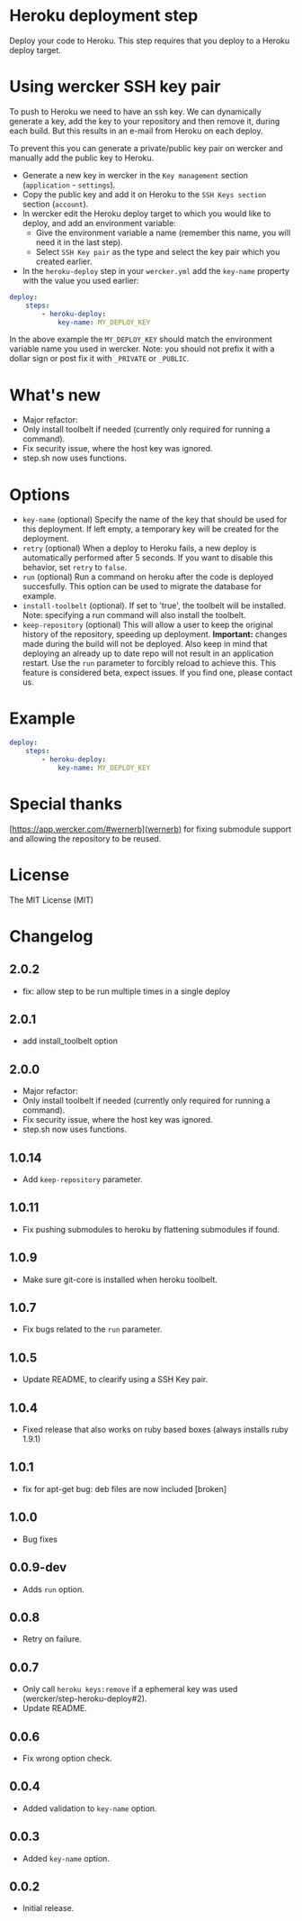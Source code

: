 # Heroku deployment step

Deploy your code to Heroku. This step requires that you deploy to a Heroku deploy target.

# Using wercker SSH key pair

To push to Heroku we need to have an ssh key. We can dynamically generate a key, add the key to your repository and then remove it, during each build. But this results in an e-mail from Heroku on each deploy.

To prevent this you can generate a private/public key pair on wercker and manually add the public key to Heroku.

- Generate a new key in wercker in the `Key management` section (`application` - `settings`).
- Copy the public key and add it on Heroku to the `SSH Keys section` section (`account`).
- In wercker edit the Heroku deploy target to which you would like to deploy, and add an environment variable:
    - Give the environment variable a name (remember this name, you will need it in the last step).
    - Select `SSH Key pair` as the type and select the key pair which you created earlier.
- In the `heroku-deploy` step in your `wercker.yml` add the `key-name` property with the value you used earlier:

``` yaml
deploy:
    steps:
        - heroku-deploy:
            key-name: MY_DEPLOY_KEY
```

In the above example the `MY_DEPLOY_KEY` should match the environment variable name you used in wercker. Note: you should not prefix it with a dollar sign or post fix it with `_PRIVATE` or `_PUBLIC`.

# What's new

- Major refactor:
- Only install toolbelt if needed (currently only required for running a command).
- Fix security issue, where the host key was ignored.
- step.sh now uses functions.

# Options

* `key-name` (optional) Specify the name of the key that should be used for this deployment. If left empty, a temporary key will be created for the deployment.
* `retry` (optional) When a deploy to Heroku fails, a new deploy is automatically performed after 5 seconds. If you want to disable this behavior, set `retry` to `false`.
* `run` (optional) Run a command on heroku after the code is deployed succesfully. This option can be used to migrate the database for example.
* `install-toolbelt` (optional). If set to 'true', the toolbelt will be installed. Note: specifying a run command will also install the toolbelt.
* `keep-repository` (optional) This will allow a user to keep the original history of the repository, speeding up deployment. **Important:** changes made during the build will not be deployed. Also keep in mind that deploying an already up to date repo will not result in an application restart. Use the `run` parameter to forcibly reload to achieve this. This feature is considered beta, expect issues. If you find one, please contact us.

# Example

``` yaml
deploy:
    steps:
        - heroku-deploy:
            key-name: MY_DEPLOY_KEY
```

# Special thanks

[https://app.wercker.com/#wernerb](wernerb) for fixing submodule support and allowing the repository to be reused.

# License

The MIT License (MIT)

# Changelog

## 2.0.2
- fix: allow step to be run multiple times in a single deploy

## 2.0.1
- add install_toolbelt option

## 2.0.0

- Major refactor:
- Only install toolbelt if needed (currently only required for running a command).
- Fix security issue, where the host key was ignored.
- step.sh now uses functions.

## 1.0.14

- Add `keep-repository` parameter.

## 1.0.11

- Fix pushing submodules to heroku by flattening submodules if found.

## 1.0.9

- Make sure git-core is installed when heroku toolbelt.

## 1.0.7

* Fix bugs related to the `run` parameter.

## 1.0.5

* Update README, to clearify using a SSH Key pair.

## 1.0.4

* Fixed release that also works on ruby based boxes (always installs ruby 1.9.1)

## 1.0.1

* fix for apt-get bug: deb files are now included [broken]

## 1.0.0

* Bug fixes

## 0.0.9-dev

* Adds `run` option.

## 0.0.8

* Retry on failure.

## 0.0.7

* Only call `heroku keys:remove` if a ephemeral key was used (wercker/step-heroku-deploy#2).
* Update README.

## 0.0.6

* Fix wrong option check.

## 0.0.4

* Added validation to `key-name` option.

## 0.0.3

* Added `key-name` option.

## 0.0.2

* Initial release.
